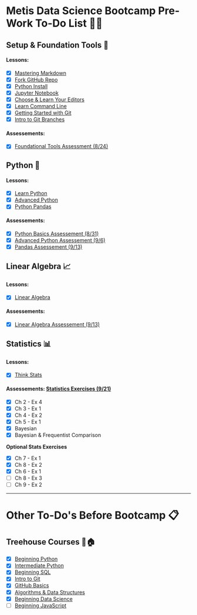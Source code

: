# Metis Data Science Bootcamp Pre-Work To-Do List :boot::tent:

## Setup & Foundation Tools :wrench:
#### Lessons: 
- [x] [Mastering Markdown](https://github.com/scrapfishies/dsp/tree/master/lessons/markdown)
- [x] [Fork GitHub Repo](https://github.com/scrapfishies/dsp/tree/master/lessons/git_fork)
- [x] [Python Install](https://github.com/scrapfishies/dsp/tree/master/lessons/install)
- [x] [Jupyter Notebook](https://github.com/scrapfishies/dsp/tree/master/lessons/install_jupyter)
- [x] [Choose & Learn Your Editors](https://github.com/scrapfishies/dsp/tree/master/lessons/editors)
- [x] [Learn Command Line](https://github.com/scrapfishies/dsp/tree/master/lessons/command_line)
- [x] [Getting Started with Git](https://github.com/scrapfishies/dsp/tree/master/lessons/git_intro)
- [x] [Intro to Git Branches](https://github.com/scrapfishies/dsp/tree/master/lessons/git_branches)

#### Assessements: 
- [x] [Foundational Tools Assessment (8/24)](https://www.hackerrank.com/test/edshcfc0a5q/26922512d1b333a324dc113580d62855)

## Python :snake:
#### Lessons: 
- [x] [Learn Python](https://github.com/scrapfishies/dsp/tree/master/lessons/python_intro)
- [x] [Advanced Python](https://github.com/scrapfishies/dsp/tree/master/lessons/python_advanced)
- [x] [Python Pandas](https://github.com/scrapfishies/dsp/tree/master/lessons/pandas_intro)

#### Assessements: 
- [x] [Python Basics Assessement (8/31)](https://www.hackerrank.com/test/7q9m8pejfdm/72c10271e7fd1daa9601bdbbf48768e0)
- [x] [Advanced Python Assessement (9/6)](https://www.hackerrank.com/test/e7pon3itk8g/779c68b5d4cd2876295a2ab4f8a69eaf)
- [x] [Pandas Assessement (9/13)](https://www.hackerrank.com/test/beg202nchad/a3ae8be11d8345e83400e68ea9fa10e5)

## Linear Algebra :chart_with_upwards_trend:
#### Lessons: 
- [x] [Linear Algebra](https://github.com/scrapfishies/dsp/tree/master/lessons/linear_algebra)

#### Assessements: 
- [x] [Linear Algebra Assessement (9/13)](https://www.hackerrank.com/test/f069ddpl41e/b2a178cb63902abefe98edde08055336?mc_cid=ac2b0f9662&mc_eid=2dc3f53bdb)

## Statistics :bar_chart:
#### Lessons: 
- [x] [Think Stats](https://github.com/scrapfishies/dsp/tree/master/lessons/statistics)

#### Assessements: [Statistics Exercises (9/21)](https://github.com/scrapfishies/dsp/tree/master/lessons/statistics)
- [x] Ch 2 - Ex 4
- [x] Ch 3 - Ex 1
- [x] Ch 4 - Ex 2
- [x] Ch 5 - Ex 1
- [x] Bayesian
- [x] Bayesian & Frequentist Comparison

**Optional Stats Exercises**
- [x] Ch 7 - Ex 1
- [x] Ch 8 - Ex 2
- [x] Ch 6 - Ex 1
- [ ] Ch 8 - Ex 3
- [ ] Ch 9 - Ex 2 

___
# Other To-Do's Before Bootcamp :clipboard:
## Treehouse Courses :evergreen_tree::house:
- [x] [Beginning Python](https://teamtreehouse.com/tracks/beginning-python)
- [x] [Intermediate Python](https://teamtreehouse.com/tracks/intermediate-python)
- [x] [Beginning SQL](https://teamtreehouse.com/tracks/beginning-sql)
- [x] [Intro to Git](https://teamtreehouse.com/library/introduction-to-git)
- [x] [GitHub Basics](https://teamtreehouse.com/library/github-basics)
- [x] [Algorithms & Data Structures](https://teamtreehouse.com/tracks/algorithms-and-data-structures)
- [x] [Beginning Data Science](https://teamtreehouse.com/tracks/beginning-data-science)
- [ ] [Beginning JavaScript](https://teamtreehouse.com/tracks/beginning-javascript)
